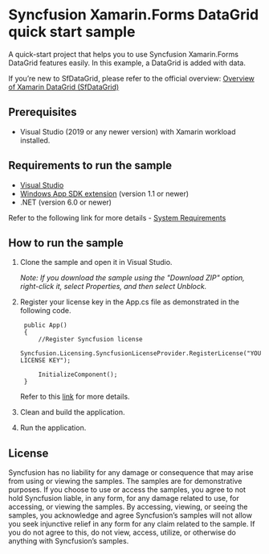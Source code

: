 # Syncfusion Xamarin.Forms DataGrid quick start sample

A quick-start project that helps you to use Syncfusion Xamarin.Forms DataGrid features easily. In this example, a DataGrid is added with data.

If you’re new to SfDataGrid, please refer to the official overview: [Overview of Xamarin DataGrid (SfDataGrid)](https://help.syncfusion.com/xamarin/datagrid/overview)

## Prerequisites

* Visual Studio (2019 or any newer version) with Xamarin workload installed.

## Requirements to run the sample

* [Visual Studio](https://visualstudio.microsoft.com/downloads/)
* [Windows App SDK extension](https://docs.microsoft.com/en-us/windows/apps/windows-app-sdk/stable-channel#version-11) (version 1.1 or newer)
* .NET (version 6.0 or newer)

Refer to the following link for more details - [System Requirements](https://help.syncfusion.com/xamarin/system-requirements)

## How to run the sample

1. Clone the sample and open it in Visual Studio.

   *Note: If you download the sample using the "Download ZIP" option, right-click it, select Properties, and then select Unblock.*

2. Register your license key in the App.cs file as demonstrated in the following code.

        public App()
        {
            //Register Syncfusion license
            Syncfusion.Licensing.SyncfusionLicenseProvider.RegisterLicense("YOUR LICENSE KEY");

            InitializeComponent();
        }

    Refer to this [link](https://help.syncfusion.com/xamarin/licensing/overview) for more details.

3. Clean and build the application.

4. Run the application.

## License

Syncfusion has no liability for any damage or consequence that may arise from using or viewing the samples. The samples are for demonstrative purposes. If you choose to use or access the samples, you agree to not hold Syncfusion liable, in any form, for any damage related to use, for accessing, or viewing the samples. By accessing, viewing, or seeing the samples, you acknowledge and agree Syncfusion’s samples will not allow you seek injunctive relief in any form for any claim related to the sample. If you do not agree to this, do not view, access, utilize, or otherwise do anything with Syncfusion’s samples.

